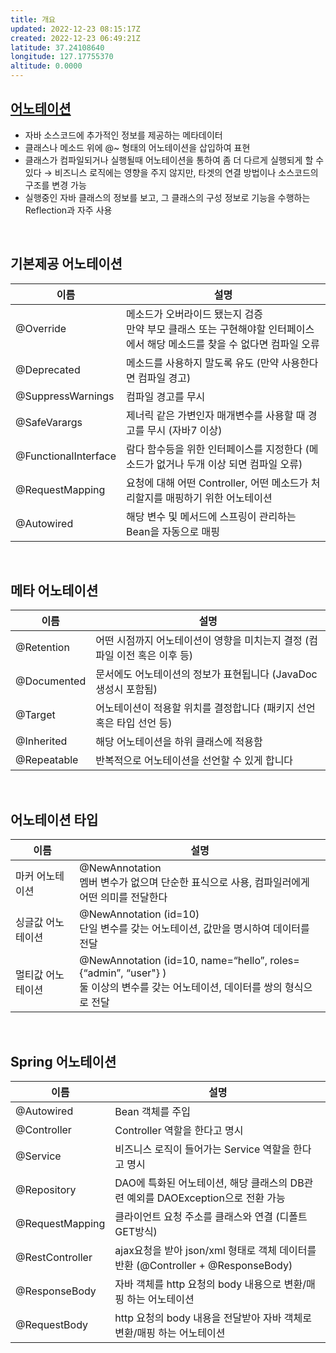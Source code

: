 ```yaml
---
title: 개요
updated: 2022-12-23 08:15:17Z
created: 2022-12-23 06:49:21Z
latitude: 37.24108640
longitude: 127.17755370
altitude: 0.0000
---
```


## [어노테이션](https://www.javaguides.net/p/spring-annotations-examples.html)
- 자바 소스코드에 추가적인 정보를 제공하는 메타데이터
- 클래스나 메소드 위에 @~ 형태의 어노테이션을 삽입하여 표현
- 클래스가 컴파일되거나 실행될때 어노테이션을 통하여 좀 더 다르게 실행되게 할 수 있다
  → 비즈니스 로직에는 영향을 주지 않지만, 타겟의 연결 방법이나 소스코드의 구조를 변경 가능
- 실행중인 자바 클래스의 정보를 보고, 그 클래스의 구성 정보로 기능을 수행하는 Reflection과 자주 사용
<br>

## 기본제공 어노테이션
|이름|설명|
|--|--|
|@Override		| 메소드가 오버라이드 됐는지 검증<br>만약 부모 클래스 또는 구현해야할 인터페이스에서 해당 메소드를 찾을 수 없다면 컴파일 오류
|@Deprecated		| 메소드를 사용하지 말도록 유도 (만약 사용한다면 컴파일 경고)
|@SuppressWarnings	| 컴파일 경고를 무시
|@SafeVarargs		| 제너릭 같은 가변인자 매개변수를 사용할 때 경고를 무시 (자바7 이상)
|@FunctionalInterface	| 람다 함수등을 위한 인터페이스를 지정한다 (메소드가 없거나 두개 이상 되면 컴파일 오류)
|@RequestMapping	| 요청에 대해 어떤 Controller, 어떤 메소드가 처리할지를 매핑하기 위한 어노테이션
|@Autowired		| 해당 변수 및 메서드에 스프링이 관리하는 Bean을 자동으로 매핑
<br>

## 메타 어노테이션
|이름|설명|
|--|--|
|@Retention	| 어떤 시점까지 어노테이션이 영향을 미치는지 결정 (컴파일 이전 혹은 이후 등)
|@Documented	| 문서에도 어노테이션의 정보가 표현됩니다 (JavaDoc 생성시 포함됨)
|@Target		| 어노테이션이 적용할 위치를 결정합니다 (패키지 선언 혹은 타입 선언 등)
|@Inherited	| 해당 어노테이션을 하위 클래스에 적용함
|@Repeatable	| 반복적으로 어노테이션을 선언할 수 있게 합니다
<br>

## 어노테이션 타입
|이름|설명|
|--|--|
|마커 어노테이션| @NewAnnotation<br>멤버 변수가 없으며 단순한 표식으로 사용, 컴파일러에게 어떤 의미를 전달한다|
|싱글값 어노테이션| @NewAnnotation (id=10)<br>단일 변수를 갖는 어노테이션, 값만을 명시하여 데이터를 전달|
|멀티값 어노테이션| @NewAnnotation (id=10, name=“hello”, roles= {“admin”, “user"} )<br>둘 이상의 변수를 갖는 어노테이션, 데이터를 쌍의 형식으로 전달|
<br>

## Spring 어노테이션
|이름|설명|
|--|--|
|@Autowired| Bean 객체를 주입|
|@Controller| Controller 역할을 한다고 명시|
|@Service| 비즈니스 로직이 들어가는 Service 역할을 한다고 명시|
|@Repository| DAO에 특화된 어노테이션, 해당 클래스의 DB관련 예외를 DAOException으로 전환 가능|
|@RequestMapping| 클라이언트 요청 주소를 클래스와 연결 (디폴트 GET방식)|
|@RestController| ajax요청을 받아 json/xml 형태로 객체 데이터를 반환 (@Controller + @ResponseBody)|
|@ResponseBody| 자바 객체를 http 요청의 body 내용으로 변환/매핑 하는 어노테이션|
|@RequestBody| http 요청의 body 내용을 전달받아 자바 객체로 변환/매핑 하는 어노테이션|